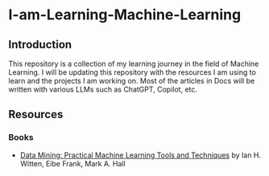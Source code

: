 # I-am-Learning-Machine-Learning

## Introduction

This repository is a collection of my learning journey in the field of Machine Learning. I will be updating this repository with the resources I am using to learn and the projects I am working on.
Most of the articles in Docs will be written with various LLMs such as ChatGPT, Copilot, etc.

## Resources

### Books

- [Data Mining: Practical Machine Learning Tools and Techniques](https://www.amazon.com/Data-Mining-Practical-Techniques-Management-dp-0128042915/dp/0128042915/ref=dp_ob_title_bk) by Ian H. Witten, Eibe Frank, Mark A. Hall
